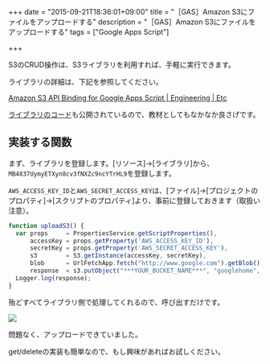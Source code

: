 +++
date = "2015-09-21T18:36:01+09:00"
title = "［GAS］Amazon S3にファイルをアップロードする"
description = "［GAS］Amazon S3にファイルをアップロードする"
tags = ["Google Apps Script"]

+++

S3のCRUD操作は、S3ライブラリを利用すれば、手軽に実行できます。

ライブラリの詳細は、下記を参照してください。

[Amazon S3 API Binding for Google Apps Script | Engineering | Etc](http://engetc.com/projects/amazon-s3-api-binding-for-google-apps-script/)

[ライブラリのコード](https://script.google.com/d/1Qx-smYQLJ2B6ae7Pncbf_8QdFaNm0f-br4pbDg0DXsJ9mZJPdFcIEkw_/edit?usp=drive_web)も公開されているので、教材としてもなかなか良さげです。

## 実装する関数

まず、ライブラリを登録します。[リソース]→[ライブラリ]から、`MB4837UymyETXyn8cv3fNXZc9ncYTrHL9`を登録します。

`AWS_ACCESS_KEY_ID`と`AWS_SECRET_ACCESS_KEY`は、[ファイル]→[プロジェクトのプロパティ]→[スクリプトのプロパティ]より、事前に登録しておきます（取扱い注意）。

```javascript
function uploadS3() {
  var props     = PropertiesService.getScriptProperties(),
      accessKey = props.getProperty('AWS_ACCESS_KEY_ID'),
      secretKey = props.getProperty('AWS_SECRET_ACCESS_KEY'),
      s3        = S3.getInstance(accessKey, secretKey),
      blob      = UrlFetchApp.fetch("http://www.google.com").getBlob(),
      response  = s3.putObject("***YOUR_BUCKET_NAME***", "googlehome", blob, {logRequests:true});
  Logger.log(response);
}
```

殆どすべてライブラリ側で処理してくれるので、呼び出すだけです。

![](https://i.gyazo.com/354bdb5b136f1e9ce5a75c0b1a30c459.png)

問題なく、アップロードできていました。

get/deleteの実装も簡単なので、もし興味があればお試しください。
